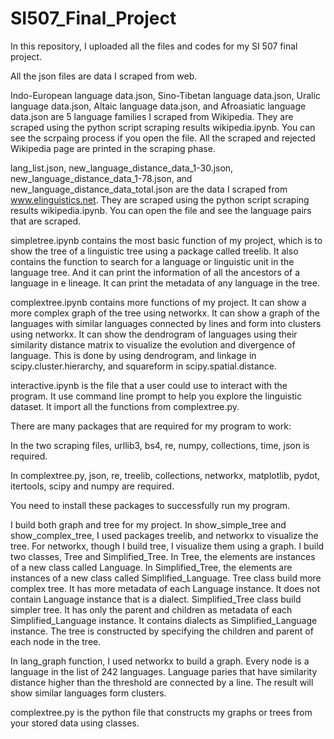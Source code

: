 # SI507_Final_Project
In this repository, I uploaded all the files and codes for my SI 507 final project.

All the json files are data I scraped from web.

Indo-European language data.json, Sino-Tibetan language data.json, Uralic language data.json, Altaic language data.json, and 
Afroasiatic language data.json are 5 language families I scraped from Wikipedia. They are scraped using the python script 
scraping results wikipedia.ipynb. You can see the scrpaing process if you open the file. All the scraped and rejected Wikipedia page
are printed in the scraping phase. 

lang_list.json, new_language_distance_data_1-30.json, new_language_distance_data_1-78.json, and new_language_distance_data_total.json
are the data I scraped from www.elinguistics.net. They are scraped using the python script scraping results wikipedia.ipynb. You can 
open the file and see the language pairs that are scraped. 

simpletree.ipynb contains the most basic function of my project, which is to show the tree of a linguistic tree using a package called treelib.
It also contains the function to search for a language or linguistic unit in the language tree. And it can print the information of all the ancestors
of a language in e lineage. It can print the metadata of any language in the tree. 

complextree.ipynb contains more functions of my project. It can show a more complex graph of the tree using networkx. It can show a graph 
of the languages with similar languages connected by lines and form into clusters using networkx. It can show the dendrogram of languages
using their similarity distance matrix to visualize the evolution and divergence of language. This is done by using dendrogram, and linkage in 
scipy.cluster.hierarchy, and squareform in scipy.spatial.distance. 

interactive.ipynb is the file that a user could use to interact with the program. It use command line prompt to help you explore the linguistic 
dataset. It import all the functions from complextree.py.

There are many packages that are required for my program to work:

In the two scraping files, urllib3, bs4, re, numpy, collections, time, json is required. 

In complextree.py, json, re, treelib, collections, networkx, matplotlib, pydot, itertools, scipy and numpy are required.

You need to install these packages to successfully run my program. 

I build both graph and tree for my project. In show_simple_tree and show_complex_tree, I used packages treelib, and networkx to visualize the tree. 
For networkx, though I build tree, I visualize them using a graph. I build two classes, Tree and Simplified_Tree. In Tree, the elements are instances 
of a new class called Language. In Simplified_Tree, the elements are instances of a new class called Simplified_Language. Tree class build more complex tree.
It has more metadata of each Language instance. It does not contain Language instance that is a dialect. Simplified_Tree class build simpler tree.
It has only the parent and children as metadata of each Simplified_Language instance. It contains dialects as Simplified_Language instance. The tree is constructed
by specifying the children and parent of each node in the tree. 

In lang_graph function, I used networkx to build a graph. Every node is a language in the list of 242 languages. Language paries that have similarity 
distance higher than the threshold are connected by a line. The result will show similar languages form clusters. 

complextree.py is the python file that constructs my graphs or trees from your stored data using classes.







